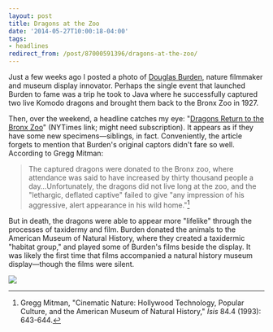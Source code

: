 ```yaml
---
layout: post 
title: Dragons at the Zoo 
date: '2014-05-27T10:00:18-04:00' 
tags: 
- headlines 
redirect_from: /post/87000591396/dragons-at-the-zoo/
---
```


Just a few weeks ago I posted a photo of [Douglas Burden](http://craigeley.com/post/85524807267/about-two-weeks-ago-the-american-museum-of), nature filmmaker and museum display innovator. Perhaps the single event that launched Burden to fame was a trip he took to Java where he successfully captured two live Komodo dragons and brought them back to the Bronx Zoo in 1927.

Then, over the weekend, a headline catches my eye: "[Dragons Return to the Bronx Zoo](http://www.nytimes.com/2014/05/24yregion/dragons-return-to-the-bronx-zoo.html?hpw&rref=science&_r=0)" (NYTimes link; might need subscription). It appears as if they have some new specimens—siblings, in fact. Conveniently, the article forgets to mention that Burden's original captors didn't fare so well. According to Gregg Mitman:

> The captured dragons were donated to the Bronx zoo, where attendance was said to have increased by thirty thousand people a day…Unfortunately, the dragons did not live long at the zoo, and the "lethargic, deflated captive" failed to give "any impression of his aggressive, alert appearance in his wild home."[^1]

But in death, the dragons were able to appear more "lifelike" through the processes of taxidermy and film. Burden donated the animals to the American Museum of Natural History, where they created a taxidermic "habitat group," and played some of Burden's films beside the display. It was likely the first time that films accompanied a natural history museum display—though the films were silent.

![](http://images.library.amnh.org/digital/files/original/80eeb610fa24560bfe4159d7a89582cb.jpg)

[^1]: Gregg Mitman, "Cinematic Nature: Hollywood Technology, Popular Culture, and the American Museum of Natural History," *Isis* 84.4 (1993): 643-644.
